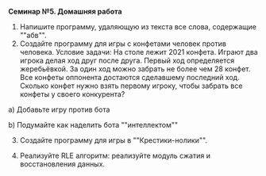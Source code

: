 **Семинар №5. Домашняя работа**

1. Напишите программу, удаляющую из текста все слова, содержащие ""абв"".
2. Создайте программу для игры с конфетами человек против человека.
Условие задачи: На столе лежит 2021 конфета. Играют два игрока делая ход друг после друга. Первый ход определяется жеребьёвкой. За один ход можно забрать не более чем 28 конфет. Все конфеты оппонента достаются сделавшему последний ход. Сколько конфет нужно взять первому игроку, чтобы забрать все конфеты у своего конкурента?

a) Добавьте игру против бота

b) Подумайте как наделить бота ""интеллектом""

3. Создайте программу для игры в ""Крестики-нолики"".

4. Реализуйте RLE алгоритм: реализуйте модуль сжатия и восстановления данных.